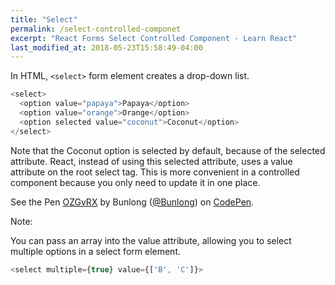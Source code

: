 ```yaml
---
title: "Select"
permalink: /select-controlled-componet
excerpt: "React Forms Select Controlled Component - Learn React"
last_modified_at: 2018-05-23T15:58:49-04:00
---
```


In HTML, `<select>` form element creates a drop-down list.

```javascript
<select>
  <option value="papaya">Papaya</option>
  <option value="orange">Orange</option>
  <option selected value="coconut">Coconut</option>
</select>
```

Note that the Coconut option is selected by default, because of the selected attribute. React, instead of using this selected attribute, uses a value attribute on the root select tag. This is more convenient in a controlled component because you only need to update it in one place.

<p data-height="265" data-theme-id="0" data-slug-hash="OZGvRX" data-default-tab="js,result" data-user="Bunlong" data-embed-version="2" data-pen-title="OZGvRX" class="codepen">See the Pen <a href="https://codepen.io/Bunlong/pen/OZGvRX/">OZGvRX</a> by Bunlong (<a href="https://codepen.io/Bunlong">@Bunlong</a>) on <a href="https://codepen.io">CodePen</a>.</p>
<script async src="https://static.codepen.io/assets/embed/ei.js"></script>

Note:

You can pass an array into the value attribute, allowing you to select multiple options in a select form element.

```javascript
<select multiple={true} value={['B', 'C']}>
```
